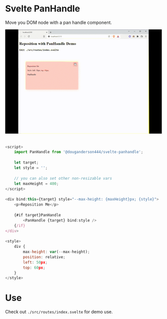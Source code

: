 # Svelte PanHandle

Move you DOM node with a pan handle component.

![Demo](./demo.gif)

```js

<script>
	import PanHandle from '@douganderson444/svelte-panhandle';

	let target;
	let style = '';

	// you can also set other non-resizable vars
	let maxHeight = 400;
</script>

<div bind:this={target} style="--max-height: {maxHeight}px; {style}">
	<p>Reposition Me</p>

	{#if target}PanHandle
		<PanHandle {target} bind:style />
	{/if}
</div>

<style>
	div {
		max-height: var(--max-height);
		position: relative;
		left: 50px;
		top: 60px;
	}
</style>

```

# Use

Check out `./src/routes/index.svelte` for demo use.
